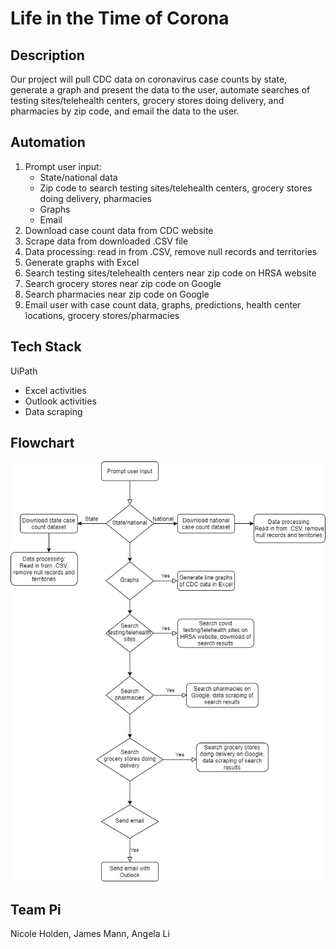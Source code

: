 # Life in the Time of Corona

## Description
Our project will pull CDC data on coronavirus case counts by state, generate a graph and present the data to the user, automate searches of testing sites/telehealth centers, grocery stores doing delivery, and pharmacies by zip code, and email the data to the user.

## Automation
1. Prompt user input:
    * State/national data
    * Zip code to search testing sites/telehealth centers, grocery stores doing delivery, pharmacies
    * Graphs
    * Email
2. Download case count data from CDC website
3. Scrape data from downloaded .CSV file
4. Data processing: read in from .CSV, remove null records and territories
5. Generate graphs with Excel
6. Search testing sites/telehealth centers near zip code on HRSA website
7. Search grocery stores near zip code on Google
8. Search pharmacies near zip code on Google
9. Email user with case count data, graphs, predictions, health center locations, grocery stores/pharmacies

## Tech Stack
UiPath
* Excel activities
* Outlook activities
* Data scraping

## Flowchart
![flowchart](LitToC_Flowchart.png)

## Team Pi
Nicole Holden, James Mann, Angela Li
